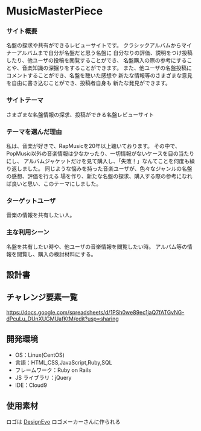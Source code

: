 # MusicMasterPiece

### サイト概要

名盤の探求や共有ができるレビューサイトです。
クラシックアルバムからマイナーアルバムまで自分が名盤だと思う名盤に
自分なりの評価、説明をつけ投稿したり、他ユーザの投稿を閲覧することができ、
名盤購入の際の参考にすることや、音楽知識の深掘りをすることができます。
また、他ユーザの名盤投稿にコメントすることができ、名盤を聴いた感想や
新たな情報等のさまざまな意見を自由に書き込むことができ、投稿者自身も
新たな発見ができます。


### サイトテーマ

さまざまな名盤情報の探求、投稿ができる名盤レビューサイト


### テーマを選んだ理由

私は、音楽が好きで、RapMusicを20年以上聴いております。
その中で、PopMusic以外の音楽情報は少なかったり、一切情報がないケースを目の当たりにし、
アルバムジャケットだけを見て購入し、「失敗！」なんてことを何度も繰り返しました。
同じような悩みを持った音楽ユーザが、色々なジャンルの名盤の感想、評価を行える
場を作り、新たな名盤の探求、購入する際の参考になれば良いと思い、このテーマにしました。


### ターゲットユーザ

音楽の情報を共有したい人。


### 主な利用シーン

名盤を共有したい時や、他ユーザの音楽情報を閲覧したい時。
アルバム等の情報を閲覧し、購入の検討材料にする。


## 設計書


## チャレンジ要素一覧

<https://docs.google.com/spreadsheets/d/1PSh0we89ec1jaQ7fATGvNG-dPcuLu_DUnXUGMUafKtM/edit?usp=sharing>

## 開発環境

- OS：Linux(CentOS)
- 言語：HTML,CSS,JavaScript,Ruby,SQL
- フレームワーク：Ruby on Rails
- JS ライブラリ：jQuery
- IDE：Cloud9

## 使用素材
ロゴは <a href="https://www.designevo.com/jp/" title="無料オンラインロゴメーカー">DesignEvo</a> ロゴメーカーさんに作られる
